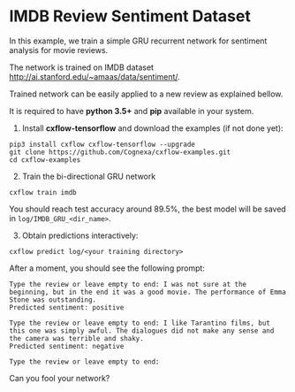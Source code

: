 # IMDB Review Sentiment Dataset
In this example, we train a simple GRU recurrent network for sentiment analysis for movie reviews.

The network is trained on IMDB dataset <http://ai.stanford.edu/~amaas/data/sentiment/>.

Trained network can be easily applied to a new review as explained bellow.

It is required to have **python 3.5+** and **pip** available in your system.

1. Install **cxflow-tensorflow** and download the examples (if not done yet):
```
pip3 install cxflow cxflow-tensorflow --upgrade
git clone https://github.com/Cognexa/cxflow-examples.git
cd cxflow-examples
```

2. Train the bi-directional GRU network
```
cxflow train imdb
```

You should reach test accuracy around 89.5%, the best model will be saved in `log/IMDB_GRU_<dir_name>`.

3. Obtain predictions interactively:
```
cxflow predict log/<your training directory>
```

After a moment, you should see the following prompt:
```
Type the review or leave empty to end: I was not sure at the beginning, but in the end it was a good movie. The performance of Emma Stone was outstanding.
Predicted sentiment: positive

Type the review or leave empty to end: I like Tarantino films, but this one was simply awful. The dialogues did not make any sense and the camera was terrible and shaky.
Predicted sentiment: negative

Type the review or leave empty to end:
```

Can you fool your network?
